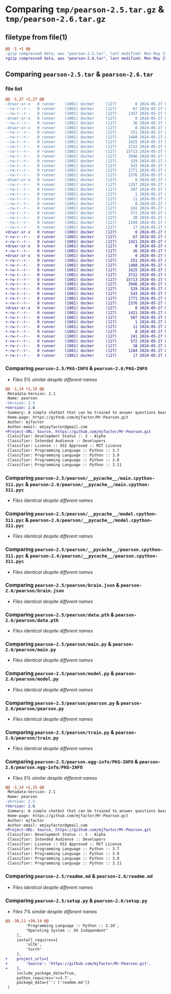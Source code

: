 # Comparing `tmp/pearson-2.5.tar.gz` & `tmp/pearson-2.6.tar.gz`

## filetype from file(1)

```diff
@@ -1 +1 @@
-gzip compressed data, was "pearson-2.5.tar", last modified: Mon May 27 08:09:58 2024, max compression
+gzip compressed data, was "pearson-2.6.tar", last modified: Mon May 27 08:39:12 2024, max compression
```

## Comparing `pearson-2.5.tar` & `pearson-2.6.tar`

### file list

```diff
@@ -1,27 +1,27 @@
-drwxr-xr-x   0 runner    (1001) docker     (127)        0 2024-05-27 08:09:58.371422 pearson-2.5/
--rw-r--r--   0 runner    (1001) docker     (127)       67 2024-05-27 08:09:53.000000 pearson-2.5/MANIFEST.in
--rw-r--r--   0 runner    (1001) docker     (127)     1357 2024-05-27 08:09:58.371422 pearson-2.5/PKG-INFO
-drwxr-xr-x   0 runner    (1001) docker     (127)        0 2024-05-27 08:09:58.367422 pearson-2.5/pearson/
--rw-r--r--   0 runner    (1001) docker     (127)       36 2024-05-27 08:09:53.000000 pearson-2.5/pearson/__init__.py
-drwxr-xr-x   0 runner    (1001) docker     (127)        0 2024-05-27 08:09:58.371422 pearson-2.5/pearson/__pycache__/
--rw-r--r--   0 runner    (1001) docker     (127)      251 2024-05-27 08:09:53.000000 pearson-2.5/pearson/__pycache__/__init__.cpython-311.pyc
--rw-r--r--   0 runner    (1001) docker     (127)     1460 2024-05-27 08:09:53.000000 pearson-2.5/pearson/__pycache__/main.cpython-311.pyc
--rw-r--r--   0 runner    (1001) docker     (127)     1625 2024-05-27 08:09:53.000000 pearson-2.5/pearson/__pycache__/model.cpython-311.pyc
--rw-r--r--   0 runner    (1001) docker     (127)     3722 2024-05-27 08:09:53.000000 pearson-2.5/pearson/__pycache__/pearson.cpython-311.pyc
--rw-r--r--   0 runner    (1001) docker     (127)    15713 2024-05-27 08:09:53.000000 pearson-2.5/pearson/brain.json
--rw-r--r--   0 runner    (1001) docker     (127)     3946 2024-05-27 08:09:53.000000 pearson-2.5/pearson/data.pth
--rw-r--r--   0 runner    (1001) docker     (127)      529 2024-05-27 08:09:53.000000 pearson-2.5/pearson/main.py
--rw-r--r--   0 runner    (1001) docker     (127)      543 2024-05-27 08:09:53.000000 pearson-2.5/pearson/model.py
--rw-r--r--   0 runner    (1001) docker     (127)     1771 2024-05-27 08:09:53.000000 pearson-2.5/pearson/pearson.py
--rw-r--r--   0 runner    (1001) docker     (127)     2376 2024-05-27 08:09:53.000000 pearson-2.5/pearson/train.py
-drwxr-xr-x   0 runner    (1001) docker     (127)        0 2024-05-27 08:09:58.371422 pearson-2.5/pearson.egg-info/
--rw-r--r--   0 runner    (1001) docker     (127)     1357 2024-05-27 08:09:58.000000 pearson-2.5/pearson.egg-info/PKG-INFO
--rw-r--r--   0 runner    (1001) docker     (127)      507 2024-05-27 08:09:58.000000 pearson-2.5/pearson.egg-info/SOURCES.txt
--rw-r--r--   0 runner    (1001) docker     (127)        1 2024-05-27 08:09:58.000000 pearson-2.5/pearson.egg-info/dependency_links.txt
--rw-r--r--   0 runner    (1001) docker     (127)       11 2024-05-27 08:09:58.000000 pearson-2.5/pearson.egg-info/requires.txt
--rw-r--r--   0 runner    (1001) docker     (127)        8 2024-05-27 08:09:58.000000 pearson-2.5/pearson.egg-info/top_level.txt
--rw-r--r--   0 runner    (1001) docker     (127)      241 2024-05-27 08:09:53.000000 pearson-2.5/pyproject.toml
--rw-r--r--   0 runner    (1001) docker     (127)      572 2024-05-27 08:09:53.000000 pearson-2.5/readme.md
--rw-r--r--   0 runner    (1001) docker     (127)       38 2024-05-27 08:09:58.371422 pearson-2.5/setup.cfg
--rw-r--r--   0 runner    (1001) docker     (127)     1194 2024-05-27 08:09:53.000000 pearson-2.5/setup.py
--rw-r--r--   0 runner    (1001) docker     (127)       17 2024-05-27 08:09:53.000000 pearson-2.5/version.py
+drwxr-xr-x   0 runner    (1001) docker     (127)        0 2024-05-27 08:39:12.816017 pearson-2.6/
+-rw-r--r--   0 runner    (1001) docker     (127)       67 2024-05-27 08:39:08.000000 pearson-2.6/MANIFEST.in
+-rw-r--r--   0 runner    (1001) docker     (127)     1421 2024-05-27 08:39:12.816017 pearson-2.6/PKG-INFO
+drwxr-xr-x   0 runner    (1001) docker     (127)        0 2024-05-27 08:39:12.812017 pearson-2.6/pearson/
+-rw-r--r--   0 runner    (1001) docker     (127)       36 2024-05-27 08:39:08.000000 pearson-2.6/pearson/__init__.py
+drwxr-xr-x   0 runner    (1001) docker     (127)        0 2024-05-27 08:39:12.816017 pearson-2.6/pearson/__pycache__/
+-rw-r--r--   0 runner    (1001) docker     (127)      251 2024-05-27 08:39:08.000000 pearson-2.6/pearson/__pycache__/__init__.cpython-311.pyc
+-rw-r--r--   0 runner    (1001) docker     (127)     1460 2024-05-27 08:39:08.000000 pearson-2.6/pearson/__pycache__/main.cpython-311.pyc
+-rw-r--r--   0 runner    (1001) docker     (127)     1625 2024-05-27 08:39:08.000000 pearson-2.6/pearson/__pycache__/model.cpython-311.pyc
+-rw-r--r--   0 runner    (1001) docker     (127)     3722 2024-05-27 08:39:08.000000 pearson-2.6/pearson/__pycache__/pearson.cpython-311.pyc
+-rw-r--r--   0 runner    (1001) docker     (127)    15713 2024-05-27 08:39:08.000000 pearson-2.6/pearson/brain.json
+-rw-r--r--   0 runner    (1001) docker     (127)     3946 2024-05-27 08:39:08.000000 pearson-2.6/pearson/data.pth
+-rw-r--r--   0 runner    (1001) docker     (127)      529 2024-05-27 08:39:08.000000 pearson-2.6/pearson/main.py
+-rw-r--r--   0 runner    (1001) docker     (127)      543 2024-05-27 08:39:08.000000 pearson-2.6/pearson/model.py
+-rw-r--r--   0 runner    (1001) docker     (127)     1771 2024-05-27 08:39:08.000000 pearson-2.6/pearson/pearson.py
+-rw-r--r--   0 runner    (1001) docker     (127)     2376 2024-05-27 08:39:08.000000 pearson-2.6/pearson/train.py
+drwxr-xr-x   0 runner    (1001) docker     (127)        0 2024-05-27 08:39:12.816017 pearson-2.6/pearson.egg-info/
+-rw-r--r--   0 runner    (1001) docker     (127)     1421 2024-05-27 08:39:12.000000 pearson-2.6/pearson.egg-info/PKG-INFO
+-rw-r--r--   0 runner    (1001) docker     (127)      507 2024-05-27 08:39:12.000000 pearson-2.6/pearson.egg-info/SOURCES.txt
+-rw-r--r--   0 runner    (1001) docker     (127)        1 2024-05-27 08:39:12.000000 pearson-2.6/pearson.egg-info/dependency_links.txt
+-rw-r--r--   0 runner    (1001) docker     (127)       11 2024-05-27 08:39:12.000000 pearson-2.6/pearson.egg-info/requires.txt
+-rw-r--r--   0 runner    (1001) docker     (127)        8 2024-05-27 08:39:12.000000 pearson-2.6/pearson.egg-info/top_level.txt
+-rw-r--r--   0 runner    (1001) docker     (127)      241 2024-05-27 08:39:08.000000 pearson-2.6/pyproject.toml
+-rw-r--r--   0 runner    (1001) docker     (127)      572 2024-05-27 08:39:08.000000 pearson-2.6/readme.md
+-rw-r--r--   0 runner    (1001) docker     (127)       38 2024-05-27 08:39:12.816017 pearson-2.6/setup.cfg
+-rw-r--r--   0 runner    (1001) docker     (127)     1284 2024-05-27 08:39:08.000000 pearson-2.6/setup.py
+-rw-r--r--   0 runner    (1001) docker     (127)       17 2024-05-27 08:39:08.000000 pearson-2.6/version.py
```

### Comparing `pearson-2.5/PKG-INFO` & `pearson-2.6/PKG-INFO`

 * *Files 5% similar despite different names*

```diff
@@ -1,14 +1,15 @@
 Metadata-Version: 2.1
 Name: pearson
-Version: 2.5
+Version: 2.6
 Summary: A simple chatbot that can be trained to answer questions based on a dataset
 Home-page: https://github.com/mjfactor/Mr-Pearson.git
 Author: mjfactor
 Author-email: emjayfactor@gmail.com
+Project-URL: Source, https://github.com/mjfactor/Mr-Pearson.git
 Classifier: Development Status :: 3 - Alpha
 Classifier: Intended Audience :: Developers
 Classifier: License :: OSI Approved :: MIT License
 Classifier: Programming Language :: Python :: 3.7
 Classifier: Programming Language :: Python :: 3.9
 Classifier: Programming Language :: Python :: 3.8
 Classifier: Programming Language :: Python :: 3.11
```

### Comparing `pearson-2.5/pearson/__pycache__/main.cpython-311.pyc` & `pearson-2.6/pearson/__pycache__/main.cpython-311.pyc`

 * *Files identical despite different names*

### Comparing `pearson-2.5/pearson/__pycache__/model.cpython-311.pyc` & `pearson-2.6/pearson/__pycache__/model.cpython-311.pyc`

 * *Files identical despite different names*

### Comparing `pearson-2.5/pearson/__pycache__/pearson.cpython-311.pyc` & `pearson-2.6/pearson/__pycache__/pearson.cpython-311.pyc`

 * *Files identical despite different names*

### Comparing `pearson-2.5/pearson/brain.json` & `pearson-2.6/pearson/brain.json`

 * *Files identical despite different names*

### Comparing `pearson-2.5/pearson/data.pth` & `pearson-2.6/pearson/data.pth`

 * *Files identical despite different names*

### Comparing `pearson-2.5/pearson/main.py` & `pearson-2.6/pearson/main.py`

 * *Files identical despite different names*

### Comparing `pearson-2.5/pearson/model.py` & `pearson-2.6/pearson/model.py`

 * *Files identical despite different names*

### Comparing `pearson-2.5/pearson/pearson.py` & `pearson-2.6/pearson/pearson.py`

 * *Files identical despite different names*

### Comparing `pearson-2.5/pearson/train.py` & `pearson-2.6/pearson/train.py`

 * *Files identical despite different names*

### Comparing `pearson-2.5/pearson.egg-info/PKG-INFO` & `pearson-2.6/pearson.egg-info/PKG-INFO`

 * *Files 5% similar despite different names*

```diff
@@ -1,14 +1,15 @@
 Metadata-Version: 2.1
 Name: pearson
-Version: 2.5
+Version: 2.6
 Summary: A simple chatbot that can be trained to answer questions based on a dataset
 Home-page: https://github.com/mjfactor/Mr-Pearson.git
 Author: mjfactor
 Author-email: emjayfactor@gmail.com
+Project-URL: Source, https://github.com/mjfactor/Mr-Pearson.git
 Classifier: Development Status :: 3 - Alpha
 Classifier: Intended Audience :: Developers
 Classifier: License :: OSI Approved :: MIT License
 Classifier: Programming Language :: Python :: 3.7
 Classifier: Programming Language :: Python :: 3.9
 Classifier: Programming Language :: Python :: 3.8
 Classifier: Programming Language :: Python :: 3.11
```

### Comparing `pearson-2.5/readme.md` & `pearson-2.6/readme.md`

 * *Files identical despite different names*

### Comparing `pearson-2.5/setup.py` & `pearson-2.6/setup.py`

 * *Files 7% similar despite different names*

```diff
@@ -30,11 +30,14 @@
         'Programming Language :: Python :: 3.10',
         "Operating System :: OS Independent"
     ],
     install_requires=[
         'nltk',
         'torch'
     ],
+    project_urls={
+        'Source': 'https://github.com/mjfactor/Mr-Pearson.git',
+    },
     include_package_data=True,
     python_requires='>=3.7',
     package_data={'': ['readme.md']}
 )
```

